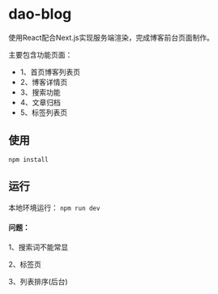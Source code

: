 # dao-blog
使用React配合Next.js实现服务端渲染，完成博客前台页面制作。

主要包含功能页面：
- 1、首页博客列表页
- 2、博客详情页
- 3、搜索功能
- 4、文章归档
- 5、标签列表页


## 使用
`npm install`

## 运行
本地环境运行：
`npm run dev`



#### 问题：

1、搜索词不能常显

2、标签页

3、列表排序(后台)
